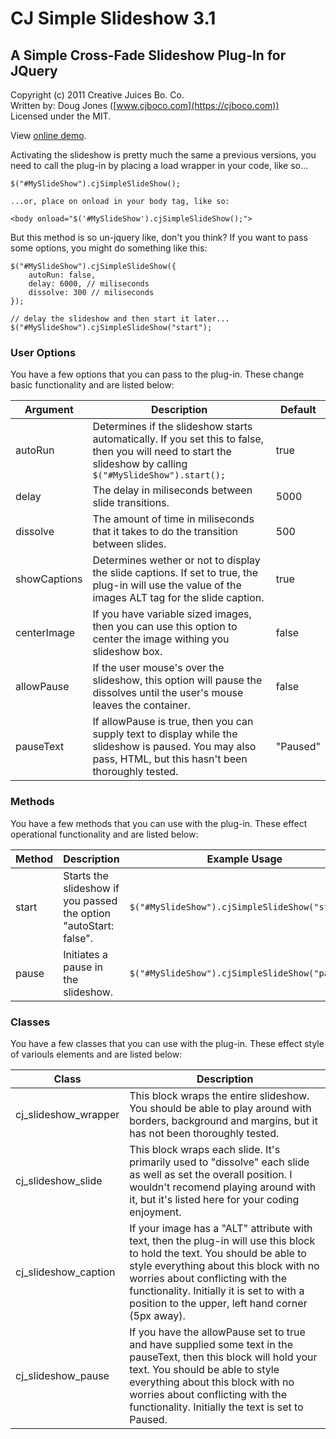 # CJ Simple Slideshow 3.1
## A Simple Cross-Fade Slideshow Plug-In for JQuery

Copyright (c) 2011 Creative Juices Bo. Co.  
Written by: Doug Jones ([www.cjboco.com](https://cjboco.com))  
Licensed under the MIT.

View [online demo](http://cjboco.github.io/cj-simple-slideshow/).

Activating the slideshow is pretty much the same a previous versions, you need to call
the plug-in by placing a load wrapper in your code, like so...

```
$("#MySlideShow").cjSimpleSlideShow();

...or, place on onload in your body tag, like so:

<body onload="$('#MySlideShow').cjSimpleSlideShow();">
```

But this method is so un-jquery like, don't you think? If you want to pass some options, you might do something like this:

```
$("#MySlideShow").cjSimpleSlideShow({
    autoRun: false,
    delay: 6000, // miliseconds
    dissolve: 300 // miliseconds
});

// delay the slideshow and then start it later...
$("#MySlideShow").cjSimpleSlideShow("start");
```


### User Options

You have a few options that you can pass to the plug-in. These change basic functionality and are listed below:

Argument       |Description                                                        |Default|
---------------|-------------------------------------------------------------------|--------
autoRun         |Determines if the slideshow starts automatically. If you set this to false, then you will need to start the slideshow by calling `$("#MySlideShow").start();` |true |
delay           |The delay in miliseconds between slide transitions.                |5000
dissolve        |The amount of time in miliseconds that it takes to do the transition between slides. |500
showCaptions    |Determines wether or not to display the slide captions. If set to true, the plug-in will use the value of the images ALT tag for the slide caption. |true
centerImage     |If you have variable sized images, then you can use this option to center the image withing you slideshow box.               |false
allowPause      |If the user mouse's over the slideshow, this option will pause the dissolves until the user's mouse leaves the container.      |false
pauseText      | If allowPause is true, then you can supply text to display while the slideshow is paused. You may also pass, HTML, but this hasn't been thoroughly tested.|"Paused"

### Methods

You have a few methods that you can use with the plug-in. These effect operational functionality and are listed below:

Method |Description                                                      |Example Usage                                  |
------ | --------------------------------------------------------------- | ----------------------------------------------| 
start  |Starts the slideshow if you passed the option "autoStart: false".|`$("#MySlideShow").cjSimpleSlideShow("start");`|
pause  |Initiates a pause in the slideshow.                              |`$("#MySlideShow").cjSimpleSlideShow("pause");`|



### Classes

You have a few classes that you can use with the plug-in. These effect style of variouls elements and are listed below:

Class                  |Description|
-----------------------|-----------------------------------------------------------------------------------|
cj_slideshow_wrapper   | This block wraps the entire slideshow. You should be able to play around with borders, background and margins, but it has not been thoroughly tested.|
cj_slideshow_slide     | This block wraps each slide. It's primarily used to "dissolve" each slide as well as set the overall position. I wouldn't recomend playing around with it, but it's listed here for your coding enjoyment.|
cj_slideshow_caption   | If your image has a "ALT" attribute with text, then the plug-in will use this block to hold the text. You should be able to style everything about this block with no worries about conflicting with the functionality. Initially it is set to with a position to the upper, left hand corner (5px away).|
cj_slideshow_pause     | If you have the allowPause set to true and have supplied some text in the pauseText, then this block will hold your text. You should be able to style everything about this block with no worries about conflicting with the functionality. Initially the text is set to Paused.|

# 